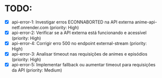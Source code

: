 # TODO:

- [x] api-error-1: Investigar erros ECONNABORTED na API externa anime-api-netf.onrender.com (priority: High)
- [x] api-error-2: Verificar se a API externa está funcionando e acessível (priority: High)
- [x] api-error-4: Corrigir erro 500 no endpoint external-stream (priority: High)
- [x] api-error-3: Analisar timeout nas requisições de animes e episódios (priority: High)
- [x] api-error-5: Implementar fallback ou aumentar timeout para requisições da API (priority: Medium)
